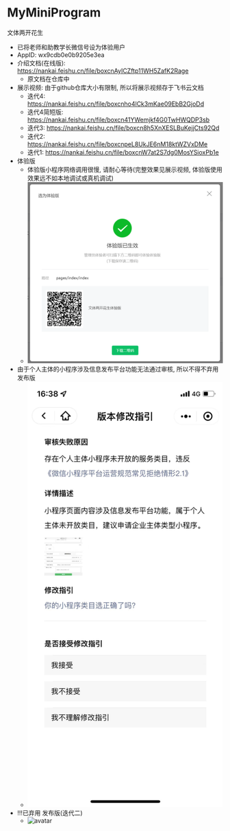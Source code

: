 # MyMiniProgram

文体两开花生 

- 已将老师和助教学长微信号设为体验用户
- AppID: wx9cdb0e0b9205e3ea
- 介绍文档(在线版): https://nankai.feishu.cn/file/boxcnAyICZftp11WH5ZafK2Rage
  - 原文档在仓库中
- 展示视频: 由于github仓库大小有限制, 所以将展示视频存于飞书云文档
  - 迭代4: https://nankai.feishu.cn/file/boxcnho4lCk3mKae09EbB2GjoDd
  - 迭代4简短版: https://nankai.feishu.cn/file/boxcn41YWemjkf4G0TwHWQDP3sb
  - 迭代3: https://nankai.feishu.cn/file/boxcn8h5XnXESLBuKejjCts92Qd
  - 迭代2: https://nankai.feishu.cn/file/boxcnpeL8UkJE6nM18ktWZVxDMe
  - 迭代1: https://nankai.feishu.cn/file/boxcnW7at2S7dg0MosYSioxPb1e
- 体验版
  - 体验版小程序网络调用很慢, 请耐心等待(完整效果见展示视频, 体验版使用效果远不如本地调试或真机调试)
  - ![avatar](./体验版.png)
- 由于个人主体的小程序涉及信息发布平台功能无法通过审核, 所以不得不弃用发布版
  - ![avatar](./notpass.jpg)
- !!!已弃用 发布版(迭代二)
  - ![avatar](./已弃用.png)
